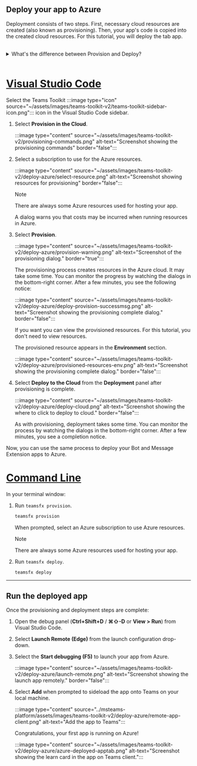 ## Deploy your app to Azure

Deployment consists of two steps.  First, necessary cloud resources are created (also known as provisioning). Then, your app's code is copied into the created cloud resources. For this tutorial, you will deploy the tab app.
<br> 
<br>
<details>
<summary>What's the difference between Provision and Deploy?</summary>
<br>
The <b>Provision</b> step creates resources in Azure and Microsoft 365 for your app, but no code (HTML, CSS, JavaScript, etc.) is copied to the resources. The <b>Deploy</b> step copies the code for your app to the resources you created during the provision step. It is common to deploy multiple times without provisioning new resources. Since the provision step can take some time to complete, it is separate from the deployment step.
</details>
<br>

# [Visual Studio Code](#tab/vscode)

Select the Teams Toolkit :::image type="icon" source="~/assets/images/teams-toolkit-v2/teams-toolkit-sidebar-icon.png"::: icon in the Visual Studio Code sidebar.

1. Select **Provision in the Cloud**.

   :::image type="content" source="~/assets/images/teams-toolkit-v2/provisioning-commands.png" alt-text="Screenshot showing the provisioning commands" border="false":::

1. Select a subscription to use for the Azure resources.

    :::image type="content" source="~/assets/images/teams-toolkit-v2/deploy-azure/select-resource.png" alt-text="Screenshot showing resources for provisioning" border="false":::

   > [!NOTE]
   > There are always some Azure resources used for hosting your app.

    A dialog warns you that costs may be incurred when running resources in Azure.

1. Select **Provision**.

   :::image type="content" source="~/assets/images/teams-toolkit-v2/deploy-azure/provision-warning.png" alt-text="Screenshot of the provisioning dialog." border="true":::

   The provisioning process creates resources in the Azure cloud. It may take some time. You can monitor the progress by watching the dialogs in the bottom-right corner. After a few minutes, you see the following notice:

   :::image type="content" source="~/assets/images/teams-toolkit-v2/deploy-azure/deploy-provision-successmsg.png" alt-text="Screenshot showing the provisioning complete dialog." border="false":::

    If you want you can view the provisioned resources. For this tutorial, you don't need to view resources.

    The provisioned resource appears in the **Environment** section.

    :::image type="content" source="~/assets/images/teams-toolkit-v2/deploy-azure/provisioned-resources-env.png" alt-text="Screenshot showing the provisioning complete dialog." border="false":::

1. Select **Deploy to the Cloud** from the **Deployment** panel after provisioning is complete.

   :::image type="content" source="~/assets/images/teams-toolkit-v2/deploy-azure/deploy-cloud.png" alt-text="Screenshot showing the where to click to deploy to cloud." border="false":::

   As with provisioning, deployment takes some time. You can monitor the process by watching the dialogs in the bottom-right corner. After a few minutes, you see a completion notice.

Now, you can use the same process to deploy your Bot and Message Extension apps to Azure.

# [Command Line](#tab/cli)

In your terminal window:

1. Run `teamsfx provision`.

   ``` bash
   teamsfx provision
   ```

   When prompted, select an Azure subscription to use Azure resources.

   > [!NOTE]
   > There are always some Azure resources used for hosting your app.

1. Run `teamsfx deploy`.

   ``` bash
   teamsfx deploy
   ```

---

## Run the deployed app

Once the provisioning and deployment steps are complete:

1. Open the debug panel (**Ctrl+Shift+D** / **⌘⇧-D** or **View > Run**) from Visual Studio Code.
1. Select **Launch Remote (Edge)** from the launch configuration drop-down.
1. Select the **Start debugging (F5)** to launch your app from Azure.

   :::image type="content" source="~/assets/images/teams-toolkit-v2/deploy-azure/launch-remote.png" alt-text="Screenshot showing the launch app remotely." border="false":::

1. Select **Add** when prompted to sideload the app onto Teams on your local machine.

   :::image type="content" source="../msteams-platform/assets/images/teams-toolkit-v2/deploy-azure/remote-app-client.png" alt-text="Add the app to Teams":::

   Congratulations, your first app is running on Azure!

   :::image type="content" source="~/assets/images/teams-toolkit-v2/deploy-azure/azure-deployed-apptab.png" alt-text="Screenshot showing the learn card in the app on Teams client.":::       



